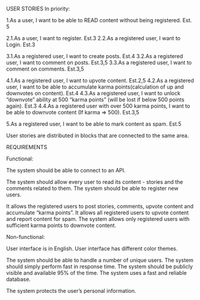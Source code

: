 USER STORIES 
In priority:

1.As a user, I want to be able to READ content without being registered.		Est. 5

2.1.As a user, I want to register.	Est.3
2.2.As a registered user, I want to Login.		Est.3

3.1.As a registered user, I want to create posts.	Est.4
3.2.As a registered user, I want to comment on posts.	Est.3,5
3.3.As a registered user, I want to comment on comments.	Est.3,5

4.1.As a registered user, I want to upvote content.	Est.2,5
4.2.As a registered user, I want to be able to accumulate karma points(calculation of up and downvotes on content).	 Est.4
4.3.As a registered user, I want to unlock “downvote” ability at 500 “karma points” (will be lost if below 500 points again). 	 Est.3
4.4.As a registered user with over 500 karma points, I want to be able to downvote content (If karma => 500). 		 Est.3,5

5.As a registered user, I want to be able to mark content as spam. Est.5

User stories are distributed in blocks that are connected to the same area.

REQUIREMENTS

Functional:

The system should be able to connect to an API.

The system should allow every user to read its content - stories and the comments related to them.
The system should be able to register new users.

It allows the registered users to post stories, comments, upvote content and accumulate “karma points”.
It allows all registered users to upvote content and report content for spam.
The system allows only registered users with sufficient karma points to downvote content.





Non-functional:

User interface is in English.
User interface has different color themes.

The system should be able to handle a number of  unique users. 
The system should simply perform fast in response time.
The system should be publicly visible and available 95% of the time.
The system uses a fast and reliable database.

The system protects the user’s personal information.




